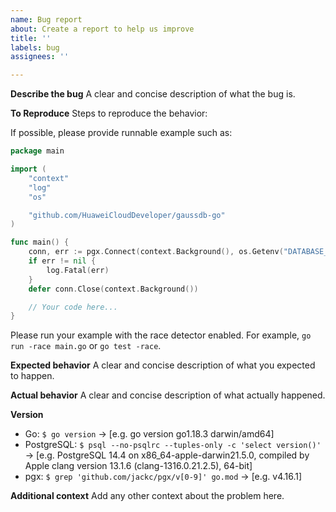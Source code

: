 ```yaml
---
name: Bug report
about: Create a report to help us improve
title: ''
labels: bug
assignees: ''

---
```


**Describe the bug**
A clear and concise description of what the bug is.

**To Reproduce**
Steps to reproduce the behavior:

If possible, please provide runnable example such as:

```go
package main

import (
	"context"
	"log"
	"os"

	"github.com/HuaweiCloudDeveloper/gaussdb-go"
)

func main() {
	conn, err := pgx.Connect(context.Background(), os.Getenv("DATABASE_URL"))
	if err != nil {
		log.Fatal(err)
	}
	defer conn.Close(context.Background())

	// Your code here...
}
```

Please run your example with the race detector enabled. For example, `go run -race main.go` or `go test -race`.

**Expected behavior**
A clear and concise description of what you expected to happen.

**Actual behavior**
A clear and concise description of what actually happened.

**Version**
 - Go: `$ go version` -> [e.g. go version go1.18.3 darwin/amd64]
 - PostgreSQL: `$ psql --no-psqlrc --tuples-only -c 'select version()'` -> [e.g. PostgreSQL 14.4 on x86_64-apple-darwin21.5.0, compiled by Apple clang version 13.1.6 (clang-1316.0.21.2.5), 64-bit]
 - pgx: `$ grep 'github.com/jackc/pgx/v[0-9]' go.mod` -> [e.g. v4.16.1]

**Additional context**
Add any other context about the problem here.
